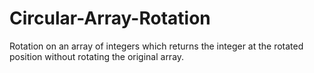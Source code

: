 # Circular-Array-Rotation
Rotation on an array of integers which returns the integer at the rotated position without rotating the original array.
